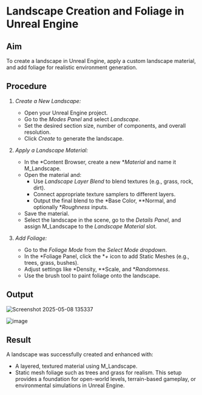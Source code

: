 # Landscape Creation and Foliage in Unreal Engine

## Aim
To create a landscape in Unreal Engine, apply a custom landscape material, and add foliage for realistic environment generation.

## Procedure

1. *Create a New Landscape:*
   - Open your Unreal Engine project.
   - Go to the *Modes Panel* and select *Landscape*.
   - Set the desired section size, number of components, and overall resolution.
   - Click *Create* to generate the landscape.

2. *Apply a Landscape Material:*
   - In the *Content Browser, create a new **Material* and name it M_Landscape.
   - Open the material and:
     - Use *Landscape Layer Blend* to blend textures (e.g., grass, rock, dirt).
     - Connect appropriate texture samplers to different layers.
     - Output the final blend to the *Base Color, **Normal, and optionally **Roughness* inputs.
   - Save the material.
   - Select the landscape in the scene, go to the *Details Panel*, and assign M_Landscape to the *Landscape Material* slot.

3. *Add Foliage:*
   - Go to the *Foliage Mode* from the *Select Mode dropdown*.
   - In the *Foliage Panel, click the **+* icon to add Static Meshes (e.g., trees, grass, bushes).
   - Adjust settings like *Density, **Scale, and **Randomness*.
   - Use the brush tool to paint foliage onto the landscape.

## Output

![Screenshot 2025-05-08 135337](https://github.com/user-attachments/assets/0b523414-9f03-42f5-b94a-20511cc851c6)



![image](https://github.com/user-attachments/assets/e42a434b-86a3-48d6-a789-f02fb7eea43d)


## Result
A landscape was successfully created and enhanced with:
- A layered, textured material using M_Landscape.
- Static mesh foliage such as trees and grass for realism.
This setup provides a foundation for open-world levels, terrain-based gameplay, or environmental simulations in Unreal Engine.
